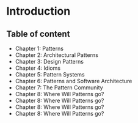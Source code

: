 # Introduction

## Table of content

* Chapter 1: Patterns
* Chapter 2: Architectural Patterns
* Chapter 3: Design Patterns
* Chapter 4: Idioms
* Chapter 5: Pattern Systems
* Chapter 6: Patterns and Software Architecture
* Chapter 7: The Pattern Community
* Chapter 8: Where Will Patterns go?
* Chapter 8: Where Will Patterns go?
* Chapter 8: Where Will Patterns go?
* Chapter 8: Where Will Patterns go?
